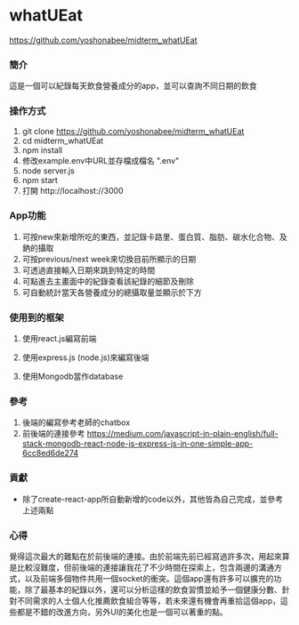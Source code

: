 # whatUEat

<https://github.com/yoshonabee/midterm_whatUEat>

### 簡介

這是一個可以紀錄每天飲食營養成分的app，並可以查詢不同日期的飲食

### 操作方式

1. git clone https://github.com/yoshonabee/midterm_whatUEat
2. cd midterm_whatUEat
3. npm install
4. 修改example.env中URL並存檔成檔名 ".env"
5. node server.js
6. npm start
7. 打開 http://localhost://3000

### App功能

1. 可按new來新增所吃的東西，並記錄卡路里、蛋白質、脂肪、碳水化合物、及鈉的攝取
2. 可按previous/next week來切換目前所顯示的日期
3. 可透過直接輸入日期來跳到特定的時間
4. 可點進去主畫面中的紀錄查看該紀錄的細節及刪除
5. 可自動統計當天各營養成分的總攝取量並顯示於下方

### 使用到的框架

1. 使用react.js編寫前端
2. 使用express.js (node.js)來編寫後端

3. 使用Mongodb當作database

### 參考

1. 後端的編寫參考老師的chatbox
2. 前後端的連接參考 <https://medium.com/javascript-in-plain-english/full-stack-mongodb-react-node-js-express-js-in-one-simple-app-6cc8ed6de274>

### 貢獻

* 除了create-react-app所自動新增的code以外，其他皆為自己完成，並參考上述兩點

### 心得

覺得這次最大的難點在於前後端的連接。由於前端先前已經寫過許多次，用起來算是比較沒難度，但前後端的連接讓我花了不少時間在探索上，包含兩邊的溝通方式，以及前端多個物件共用一個socket的衝突。這個app還有許多可以擴充的功能，除了最基本的紀錄以外，還可以分析這樣的飲食習慣並給予一個健康分數、針對不同需求的人士個人化推薦飲食組合等等，若未來還有機會再重拾這個app，這些都是不錯的改進方向，另外UI的美化也是一個可以著重的點。